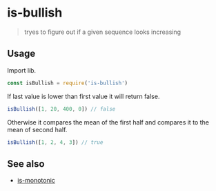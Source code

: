 # is-bullish

> tryes to figure out if a given sequence looks increasing

## Usage

Import lib.

```javascript
const isBullish = require('is-bullish')
```

If last value is lower than first value it will return false.

```javascript
isBullish([1, 20, 400, 0]) // false
```

Otherwise it compares the mean of the first half and compares it to the mean of second half.

```javascript
isBullish([1, 2, 4, 3]) // true
```

## See also

* [is-monotonic](https://g14n.info/is-monotonic)

